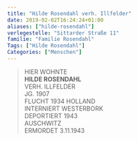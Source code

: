 ```yaml
---
title: "Hilde Rosendahl verh. Illfelder"
date: 2019-02-02T16:24:24+01:00
aliases: ["hilde-rosendahl"]
verlegestelle: "Sittarder Straße 11"
familie: "Familie Rosendahl"
Tags: ["Hilde Rosendahl"]
Categories: ["Menschen"]
---
```


> HIER WOHNTE  
> **HILDE ROSENDAHL**  
> VERH. ILLFELDER  
> JG. 1907  
> FLUCHT 1934 HOLLAND  
> INTERNIERT WESTERBORK  
> DEPORTIERT 1943  
> AUSCHWITZ  
> ERMORDET 3.11.1943  
